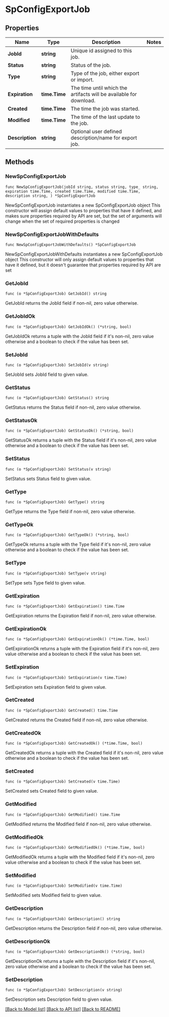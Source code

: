 # SpConfigExportJob

## Properties

Name | Type | Description | Notes
------------ | ------------- | ------------- | -------------
**JobId** | **string** | Unique id assigned to this job. | 
**Status** | **string** | Status of the job. | 
**Type** | **string** | Type of the job, either export or import. | 
**Expiration** | **time.Time** | The time until which the artifacts will be available for download. | 
**Created** | **time.Time** | The time the job was started. | 
**Modified** | **time.Time** | The time of the last update to the job. | 
**Description** | **string** | Optional user defined description/name for export job. | 

## Methods

### NewSpConfigExportJob

`func NewSpConfigExportJob(jobId string, status string, type_ string, expiration time.Time, created time.Time, modified time.Time, description string, ) *SpConfigExportJob`

NewSpConfigExportJob instantiates a new SpConfigExportJob object
This constructor will assign default values to properties that have it defined,
and makes sure properties required by API are set, but the set of arguments
will change when the set of required properties is changed

### NewSpConfigExportJobWithDefaults

`func NewSpConfigExportJobWithDefaults() *SpConfigExportJob`

NewSpConfigExportJobWithDefaults instantiates a new SpConfigExportJob object
This constructor will only assign default values to properties that have it defined,
but it doesn't guarantee that properties required by API are set

### GetJobId

`func (o *SpConfigExportJob) GetJobId() string`

GetJobId returns the JobId field if non-nil, zero value otherwise.

### GetJobIdOk

`func (o *SpConfigExportJob) GetJobIdOk() (*string, bool)`

GetJobIdOk returns a tuple with the JobId field if it's non-nil, zero value otherwise
and a boolean to check if the value has been set.

### SetJobId

`func (o *SpConfigExportJob) SetJobId(v string)`

SetJobId sets JobId field to given value.


### GetStatus

`func (o *SpConfigExportJob) GetStatus() string`

GetStatus returns the Status field if non-nil, zero value otherwise.

### GetStatusOk

`func (o *SpConfigExportJob) GetStatusOk() (*string, bool)`

GetStatusOk returns a tuple with the Status field if it's non-nil, zero value otherwise
and a boolean to check if the value has been set.

### SetStatus

`func (o *SpConfigExportJob) SetStatus(v string)`

SetStatus sets Status field to given value.


### GetType

`func (o *SpConfigExportJob) GetType() string`

GetType returns the Type field if non-nil, zero value otherwise.

### GetTypeOk

`func (o *SpConfigExportJob) GetTypeOk() (*string, bool)`

GetTypeOk returns a tuple with the Type field if it's non-nil, zero value otherwise
and a boolean to check if the value has been set.

### SetType

`func (o *SpConfigExportJob) SetType(v string)`

SetType sets Type field to given value.


### GetExpiration

`func (o *SpConfigExportJob) GetExpiration() time.Time`

GetExpiration returns the Expiration field if non-nil, zero value otherwise.

### GetExpirationOk

`func (o *SpConfigExportJob) GetExpirationOk() (*time.Time, bool)`

GetExpirationOk returns a tuple with the Expiration field if it's non-nil, zero value otherwise
and a boolean to check if the value has been set.

### SetExpiration

`func (o *SpConfigExportJob) SetExpiration(v time.Time)`

SetExpiration sets Expiration field to given value.


### GetCreated

`func (o *SpConfigExportJob) GetCreated() time.Time`

GetCreated returns the Created field if non-nil, zero value otherwise.

### GetCreatedOk

`func (o *SpConfigExportJob) GetCreatedOk() (*time.Time, bool)`

GetCreatedOk returns a tuple with the Created field if it's non-nil, zero value otherwise
and a boolean to check if the value has been set.

### SetCreated

`func (o *SpConfigExportJob) SetCreated(v time.Time)`

SetCreated sets Created field to given value.


### GetModified

`func (o *SpConfigExportJob) GetModified() time.Time`

GetModified returns the Modified field if non-nil, zero value otherwise.

### GetModifiedOk

`func (o *SpConfigExportJob) GetModifiedOk() (*time.Time, bool)`

GetModifiedOk returns a tuple with the Modified field if it's non-nil, zero value otherwise
and a boolean to check if the value has been set.

### SetModified

`func (o *SpConfigExportJob) SetModified(v time.Time)`

SetModified sets Modified field to given value.


### GetDescription

`func (o *SpConfigExportJob) GetDescription() string`

GetDescription returns the Description field if non-nil, zero value otherwise.

### GetDescriptionOk

`func (o *SpConfigExportJob) GetDescriptionOk() (*string, bool)`

GetDescriptionOk returns a tuple with the Description field if it's non-nil, zero value otherwise
and a boolean to check if the value has been set.

### SetDescription

`func (o *SpConfigExportJob) SetDescription(v string)`

SetDescription sets Description field to given value.



[[Back to Model list]](../README.md#documentation-for-models) [[Back to API list]](../README.md#documentation-for-api-endpoints) [[Back to README]](../README.md)


